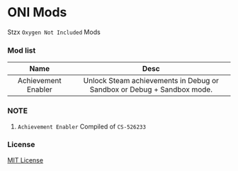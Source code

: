 # ONI Mods
Stzx `Oxygen Not Included` Mods

### Mod list

| Name | Desc |
| :-: | :-: |
|  Achievement Enabler | Unlock Steam achievements in Debug or Sandbox or Debug + Sandbox mode. |

### NOTE

1. `Achievement Enabler` Compiled of `CS-526233`

### License

[MIT License](https://github.com/Stzx/ONI-Mods/blob/master/LICENSE)
